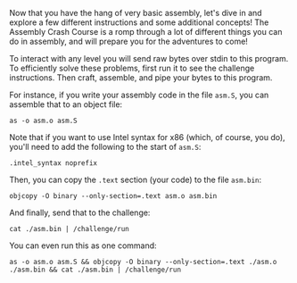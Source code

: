 Now that you have the hang of very basic assembly, let's dive in and explore a few different instructions and some additional concepts!
The Assembly Crash Course is a romp through a lot of different things you can do in assembly, and will prepare you for the adventures to come!

To interact with any level you will send raw bytes over stdin to this program.
To efficiently solve these problems, first run it to see the challenge instructions.
Then craft, assemble, and pipe your bytes to this program.

For instance, if you write your assembly code in the file `asm.S`, you can assemble that to an object file:
```
as -o asm.o asm.S
```

Note that if you want to use Intel syntax for x86 (which, of course, you do), you'll need to add the following to the start of `asm.S`:
```
.intel_syntax noprefix
```

Then, you can copy the `.text` section (your code) to the file `asm.bin`:
```
objcopy -O binary --only-section=.text asm.o asm.bin
```

And finally, send that to the challenge:
```
cat ./asm.bin | /challenge/run
```

You can even run this as one command:
```
as -o asm.o asm.S && objcopy -O binary --only-section=.text ./asm.o ./asm.bin && cat ./asm.bin | /challenge/run
```
